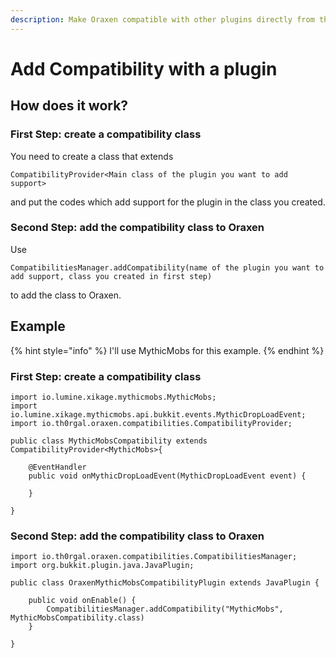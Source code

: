 ```yaml
---
description: Make Oraxen compatible with other plugins directly from the oraxen source code
---
```


# Add Compatibility with a plugin

## How does it work?

### First Step: create a compatibility class

You need to create a class that extends

```text
CompatibilityProvider<Main class of the plugin you want to add support>
```

and put the codes which add support for the plugin in the class you created.

### Second Step: add the compatibility class to Oraxen

Use

```text
CompatibilitiesManager.addCompatibility(name of the plugin you want to add support, class you created in first step)
```

to add the class to Oraxen.

## Example

{% hint style="info" %}
 I'll use MythicMobs for this example.
{% endhint %}

### First Step: create a compatibility class

```text
import io.lumine.xikage.mythicmobs.MythicMobs;
import io.lumine.xikage.mythicmobs.api.bukkit.events.MythicDropLoadEvent;
import io.th0rgal.oraxen.compatibilities.CompatibilityProvider;

public class MythicMobsCompatibility extends CompatibilityProvider<MythicMobs>{

    @EventHandler
    public void onMythicDropLoadEvent(MythicDropLoadEvent event) {
    
    }
    
}
```

### Second Step: add the compatibility class to Oraxen

```text
import io.th0rgal.oraxen.compatibilities.CompatibilitiesManager;
import org.bukkit.plugin.java.JavaPlugin;

public class OraxenMythicMobsCompatibilityPlugin extends JavaPlugin {

    public void onEnable() {
        CompatibilitiesManager.addCompatibility("MythicMobs", MythicMobsCompatibility.class)
    }

}

```

